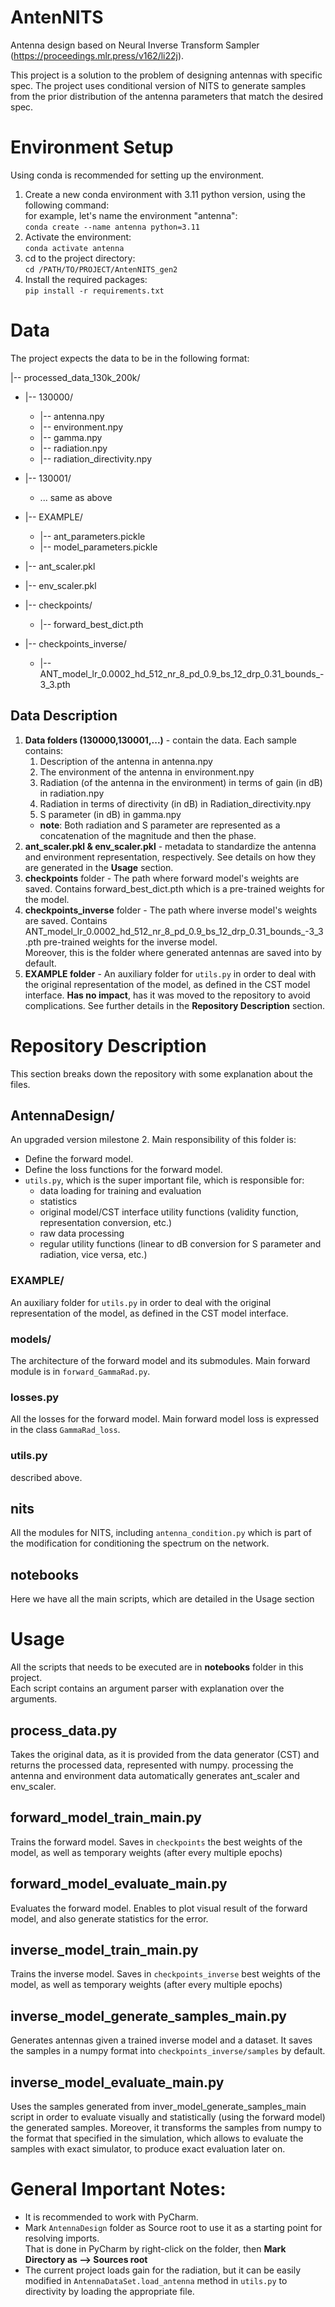 # AntenNITS
Antenna design based on Neural Inverse Transform Sampler (https://proceedings.mlr.press/v162/li22j).

This project is a solution to the problem of designing antennas with specific spec.
The project uses conditional version of NITS to generate samples from the prior distribution of the antenna parameters that match the desired spec.

# Environment Setup
Using conda is recommended for setting up the environment.
1. Create a new conda environment with 3.11 python version, using the following command:\
for example, let's name the environment "antenna":\
``` conda create --name antenna python=3.11 ```
2. Activate the environment:\
``` conda activate antenna ```
3. cd to the project directory:\
``` cd /PATH/TO/PROJECT/AntenNITS_gen2 ```
4. Install the required packages:\
``` pip install -r requirements.txt ``` 

# Data
The project expects the data to be in the following format:

|-- processed_data_130k_200k/
-  |-- 130000/
   - |-- antenna.npy
   - |-- environment.npy
   - |-- gamma.npy
   - |-- radiation.npy
   - |-- radiation_directivity.npy
     
-  |-- 130001/
   - ... same as above
-  |-- EXAMPLE/
   - |-- ant_parameters.pickle
   - |-- model_parameters.pickle
-  |-- ant_scaler.pkl
-  |-- env_scaler.pkl
-  |-- checkpoints/
   - |-- forward_best_dict.pth
-  |-- checkpoints_inverse/
   - |-- ANT_model_lr_0.0002_hd_512_nr_8_pd_0.9_bs_12_drp_0.31_bounds_-3_3.pth

## Data Description
1. **Data folders (130000,130001,...)** - contain the data. Each sample contains:
   1. Description of the antenna in antenna.npy
   2. The environment of the antenna in environment.npy
   3. Radiation (of the antenna in the environment) in terms of gain (in dB) in radiation.npy
   4. Radiation in terms of directivity (in dB) in Radiation_directivity.npy
   5. S parameter (in dB) in gamma.npy
   * **note**: Both radiation and S parameter are represented as a concatenation of the magnitude and then the phase.
2. **ant_scaler.pkl & env_scaler.pkl** - metadata to standardize the antenna and environment representation, respectively.
See details on how they are generated in the **Usage** section.
3. **checkpoints** folder - The path where forward model's weights are saved. Contains forward_best_dict.pth
which is a pre-trained weights for the model.
4. **checkpoints_inverse** folder - The path where inverse model's weights are saved. Contains ANT_model_lr_0.0002_hd_512_nr_8_pd_0.9_bs_12_drp_0.31_bounds_-3_3.pth
pre-trained weights for the inverse model.\
Moreover, this is the folder where generated antennas are saved into by default.
5. **EXAMPLE folder** - 
An auxiliary folder for ```utils.py``` in order to deal with the original representation of the model, as
defined in the CST model interface. **Has no impact**, has it was moved to the repository to avoid complications.
See further details in the **Repository Description** section.

# Repository Description
This section breaks down the repository with some explanation about the files.
## AntennaDesign/
An upgraded version milestone 2. Main responsibility of this folder is:
- Define the forward model.
- Define the loss functions for the forward model.
- ```utils.py```, which is the super important file, which is responsible for:
   - data loading for training and evaluation
   - statistics 
   - original model/CST interface utility functions (validity function, representation conversion, etc.)
   - raw data processing
   - regular utility functions (linear to dB conversion for S parameter and radiation, vice versa, etc.)
### EXAMPLE/
An auxiliary folder for ```utils.py``` in order to deal with the original representation of the model, as
defined in the CST model interface.
### models/
The architecture of the forward model and its submodules. Main forward module is in ```forward_GammaRad.py```.
### losses.py
All the losses for the forward model. Main forward model loss is expressed in the class ```GammaRad_loss```.
### utils.py
described above.
## nits
All the modules for NITS, including ```antenna_condition.py``` which is part of the modification for conditioning 
the spectrum on the network.
## notebooks
Here we have all the main scripts, which are detailed in the Usage section

# Usage
All the scripts that needs to be executed are in **notebooks** folder in this project.\
Each script contains an argument parser with explanation over the arguments.

## process_data.py
Takes the original data, as it is provided from the data generator (CST) and returns the processed data,
represented with numpy. processing the antenna and environment data automatically generates ant_scaler and env_scaler.
## forward_model_train_main.py
Trains the forward model. Saves in ```checkpoints``` the best weights of the model,
as well as temporary weights (after every multiple epochs)
## forward_model_evaluate_main.py
Evaluates the forward model. Enables to plot visual result of the forward model, and also generate statistics for the error.
## inverse_model_train_main.py
Trains the inverse model. Saves in ```checkpoints_inverse``` best weights of the model,
as well as temporary weights (after every multiple epochs)
## inverse_model_generate_samples_main.py
Generates antennas given a trained inverse model and a dataset. It saves the samples in a
numpy format into ```checkpoints_inverse/samples``` by default.
## inverse_model_evaluate_main.py
Uses the samples generated from inver_model_generate_samples_main script in order to evaluate visually and statistically (using the forward model) 
the  generated samples. Moreover, it transforms the samples from numpy to the format that specified in the simulation,
which allows to evaluate the samples with exact simulator, to produce exact evaluation later on.


# General Important Notes:
- It is recommended to work with PyCharm.
- Mark ```AntennaDesign``` folder as Source root to use it as a starting point for resolving imports.\
That is done in PyCharm by right-click on the folder, then **Mark Directory as --> Sources root**
- The current project loads gain for the radiation, but it can be easily modified in ```AntennaDataSet.load_antenna``` method
in ```utils.py``` to directivity by loading the appropriate file.